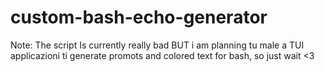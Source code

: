 # custom-bash-echo-generator

Note: The script Is currently really bad BUT i am planning tu male a TUI applicazioni ti generate promots and colored text for bash, so just wait <3
